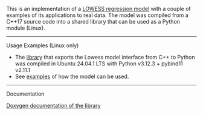 This is an implementation of a [LOWESS regression model](https://en.wikipedia.org/wiki/Local_regression) with a couple of examples of its applications to real data. The model was compiled from a C++17 source code into a shared library that can be used as a Python module (Linux). 

---
Usage Examples (Linux only)

* The [library](lib/lowess_filter.so) that exports the Lowess model interface from C++ to Python was compiled in Ubuntu 24.04.1 LTS with Python v3.12.3 + pybind11 v2.11.1
*  See [examples](examples) of how the model can be used.

---
Documentation

[Doxygen documentation of the library](docs/html)
